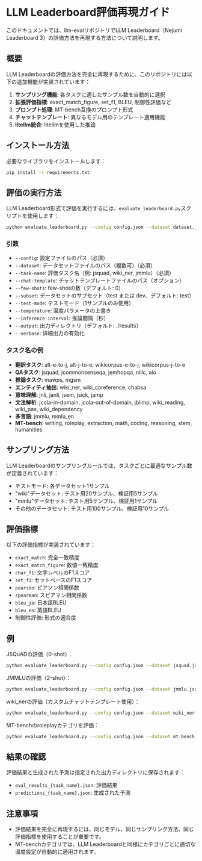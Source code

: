 # LLM Leaderboard評価再現ガイド

このドキュメントでは、llm-evalリポジトリでLLM Leaderboard（Nejumi Leaderboard 3）の評価方法を再現する方法について説明します。

## 概要

LLM Leaderboardの評価方法を完全に再現するために、このリポジトリには以下の追加機能が実装されています：

1. **サンプリング機能**: 各タスクに適したサンプル数を自動的に選択
2. **拡張評価指標**: exact_match_figure, set_f1, BLEU, 制御性評価など
3. **プロンプト処理**: MT-bench互換のプロンプト形式
4. **チャットテンプレート**: 異なるモデル用のテンプレート適用機能
5. **litellm統合**: litellmを使用した推論

## インストール方法

必要なライブラリをインストールします：

```bash
pip install -r requirements.txt
```

## 評価の実行方法

LLM Leaderboard形式で評価を実行するには、`evaluate_leaderboard.py`スクリプトを使用します：

```bash
python evaluate_leaderboard.py --config config.json --dataset dataset.json --task-name jsquad
```

### 引数

- `--config`: 設定ファイルのパス（必須）
- `--dataset`: データセットファイルのパス（複数可）（必須）
- `--task-name`: 評価タスク名（例: jsquad, wiki_ner, jmmlu）（必須）
- `--chat-template`: チャットテンプレートファイルのパス（オプション）
- `--few-shots`: few-shotの数（デフォルト: 0）
- `--subset`: データセットのサブセット（test または dev、デフォルト: test）
- `--test-mode`: テストモード（1サンプルのみ使用）
- `--temperature`: 温度パラメータの上書き
- `--inference-interval`: 推論間隔（秒）
- `--output`: 出力ディレクトリ（デフォルト: ./results）
- `--verbose`: 詳細出力の有効化

### タスク名の例

- **翻訳タスク**: alt-e-to-j, alt-j-to-e, wikicorpus-e-to-j, wikicorpus-j-to-e
- **QAタスク**: jsquad, jcommonsenseqa, jemhopqa, niilc, aio
- **推論タスク**: mawps, mgsm
- **エンティティ抽出**: wiki_ner, wiki_coreference, chabsa
- **意味理解**: jnli, janli, jsem, jsick, jamp
- **文法解析**: jcola-in-domain, jcola-out-of-domain, jblimp, wiki_reading, wiki_pas, wiki_dependency
- **多言語**: jmmlu, mmlu_en
- **MT-bench**: writing, roleplay, extraction, math, coding, reasoning, stem, humanities

## サンプリング方法

LLM Leaderboardのサンプリングルールでは、タスクごとに最適なサンプル数が定義されています：

- テストモード: 各データセット1サンプル
- "wiki"データセット: テスト用20サンプル、検証用5サンプル
- "mmlu"データセット: テスト用5サンプル、検証用1サンプル
- その他のデータセット: テスト用100サンプル、検証用10サンプル

## 評価指標

以下の評価指標が実装されています：

- `exact_match`: 完全一致精度
- `exact_match_figure`: 数値一致精度
- `char_f1`: 文字レベルのF1スコア
- `set_f1`: セットベースのF1スコア
- `pearson`: ピアソン相関係数
- `spearman`: スピアマン相関係数
- `bleu_ja`: 日本語BLEU
- `bleu_en`: 英語BLEU
- 制御性評価: 形式の適合度

## 例

JSQuADの評価（0-shot）：

```bash
python evaluate_leaderboard.py --config config.json --dataset jsquad.json --task-name jsquad
```

JMMLUの評価（2-shot）：

```bash
python evaluate_leaderboard.py --config config.json --dataset jmmlu.json --task-name jmmlu --few-shots 2
```

wiki_nerの評価（カスタムチャットテンプレート使用）：

```bash
python evaluate_leaderboard.py --config config.json --dataset wiki_ner.json --task-name wiki_ner --chat-template templates/my_template.jinja
```

MT-benchのroleplayカテゴリを評価：

```bash
python evaluate_leaderboard.py --config config.json --dataset mt_bench_roleplay.json --task-name roleplay
```

## 結果の確認

評価結果と生成された予測は指定された出力ディレクトリに保存されます：

- `eval_results_{task_name}.json`: 評価結果
- `predictions_{task_name}.json`: 生成された予測

## 注意事項

- 評価結果を完全に再現するには、同じモデル、同じサンプリング方法、同じ評価指標を使用することが重要です。
- MT-benchカテゴリでは、LLM Leaderboardと同様にカテゴリごとに適切な温度設定が自動的に適用されます。
